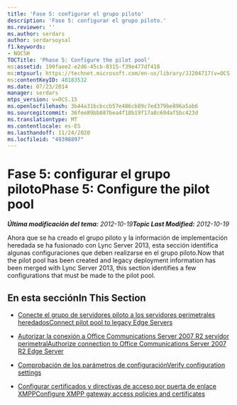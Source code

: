 ```yaml
---
title: 'Fase 5: configurar el grupo piloto'
description: 'Fase 5: configurar el grupo piloto.'
ms.reviewer: ''
ms.author: serdars
author: serdarsoysal
f1.keywords:
- NOCSH
TOCTitle: 'Phase 5: Configure the pilot pool'
ms:assetid: 190faee2-e2d6-45cb-8315-f39e477df418
ms:mtpsurl: https://technet.microsoft.com/en-us/library/JJ204717(v=OCS.15)
ms:contentKeyID: 48183532
ms.date: 07/23/2014
manager: serdars
mtps_version: v=OCS.15
ms.openlocfilehash: 3b44a31bcbccb57e486cb89c7ed379be896a5ab6
ms.sourcegitcommit: 36fee89bb887bea4f18b19f17a8c69daf5bc423d
ms.translationtype: MT
ms.contentlocale: es-ES
ms.lasthandoff: 11/24/2020
ms.locfileid: "49398897"
---
```

# <a name="phase-5-configure-the-pilot-pool"></a><span data-ttu-id="e70fd-103">Fase 5: configurar el grupo piloto</span><span class="sxs-lookup"><span data-stu-id="e70fd-103">Phase 5: Configure the pilot pool</span></span>

<div data-xmlns="http://www.w3.org/1999/xhtml">

<div class="topic" data-xmlns="http://www.w3.org/1999/xhtml" data-msxsl="urn:schemas-microsoft-com:xslt" data-cs="https://msdn.microsoft.com/">

<div data-asp="https://msdn2.microsoft.com/asp">



</div>

<div id="mainSection">

<div id="mainBody"><span data-ttu-id="e70fd-104">

<span> </span></span><span class="sxs-lookup"><span data-stu-id="e70fd-104">

<span> </span></span></span>

<span data-ttu-id="e70fd-105">_**Última modificación del tema:** 2012-10-19_</span><span class="sxs-lookup"><span data-stu-id="e70fd-105">_**Topic Last Modified:** 2012-10-19_</span></span>

<span data-ttu-id="e70fd-106">Ahora que se ha creado el grupo piloto y la información de implementación heredada se ha fusionado con Lync Server 2013, esta sección identifica algunas configuraciones que deben realizarse en el grupo piloto.</span><span class="sxs-lookup"><span data-stu-id="e70fd-106">Now that the pilot pool has been created and legacy deployment information has been merged with Lync Server 2013, this section identifies a few configurations that must be made to the pilot pool.</span></span>

<div>

## <a name="in-this-section"></a><span data-ttu-id="e70fd-107">En esta sección</span><span class="sxs-lookup"><span data-stu-id="e70fd-107">In This Section</span></span>

  - [<span data-ttu-id="e70fd-108">Conecte el grupo de servidores piloto a los servidores perimetrales heredados</span><span class="sxs-lookup"><span data-stu-id="e70fd-108">Connect pilot pool to legacy Edge Servers</span></span>](connect-pilot-pool-to-legacy-edge-servers.md)

  - [<span data-ttu-id="e70fd-109">Autorizar la conexión a Office Communications Server 2007 R2 servidor perimetral</span><span class="sxs-lookup"><span data-stu-id="e70fd-109">Authorize connection to Office Communications Server 2007 R2 Edge Server</span></span>](authorize-connection-to-office-communications-server-2007-r2-edge-server.md)

  - [<span data-ttu-id="e70fd-110">Comprobación de los parámetros de configuración</span><span class="sxs-lookup"><span data-stu-id="e70fd-110">Verify configuration settings</span></span>](verify-configuration-settings.md)

  - [<span data-ttu-id="e70fd-111">Configurar certificados y directivas de acceso por puerta de enlace XMPP</span><span class="sxs-lookup"><span data-stu-id="e70fd-111">Configure XMPP gateway access policies and certificates</span></span>](configure-xmpp-gateway-access-policies-and-certificates.md)

<span data-ttu-id="e70fd-112"></div>

</div>

<span> </span>

</div>

</div>

</span><span class="sxs-lookup"><span data-stu-id="e70fd-112"></div>

</div>

<span> </span>

</div>

</div>

</span></span></div>

